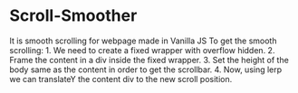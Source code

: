 # Scroll-Smoother
It is smooth scrolling for webpage made in Vanilla JS
To get the smooth scrolling:
    1. We need to create a fixed wrapper with overflow hidden.
    2. Frame the content in a div inside the fixed wrapper.
    3. Set the height of the body same as the content in order to get the scrollbar.
    4. Now, using lerp we can translateY the content div to the new scroll position.